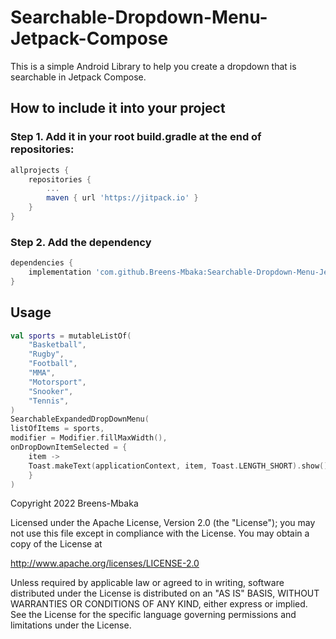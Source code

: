 # Searchable-Dropdown-Menu-Jetpack-Compose

This is a simple Android Library to help you create a dropdown that is searchable in Jetpack Compose.

## How to include it into your project
### Step 1. Add it in your root build.gradle at the end of repositories:
```gradle
allprojects {
    repositories {
        ...
        maven { url 'https://jitpack.io' }
    }
}
```

### Step 2. Add the dependency
```gradle
dependencies {
    implementation 'com.github.Breens-Mbaka:Searchable-Dropdown-Menu-Jetpack-Compose:0.1.0-beta01'
}
```

## Usage
``` Kotlin
val sports = mutableListOf(
    "Basketball",
    "Rugby",
    "Football",
    "MMA",
    "Motorsport",
    "Snooker",
    "Tennis",
)
SearchableExpandedDropDownMenu(
listOfItems = sports,
modifier = Modifier.fillMaxWidth(),
onDropDownItemSelected = {
    item ->
    Toast.makeText(applicationContext, item, Toast.LENGTH_SHORT).show()
    }
)
```

Copyright 2022 Breens-Mbaka

Licensed under the Apache License, Version 2.0 (the "License");
you may not use this file except in compliance with the License.
You may obtain a copy of the License at

   http://www.apache.org/licenses/LICENSE-2.0

Unless required by applicable law or agreed to in writing, software
distributed under the License is distributed on an "AS IS" BASIS,
WITHOUT WARRANTIES OR CONDITIONS OF ANY KIND, either express or implied.
See the License for the specific language governing permissions and
limitations under the License.
